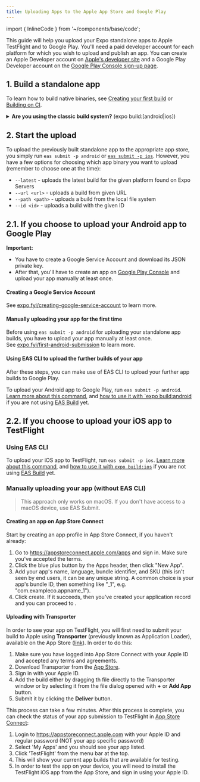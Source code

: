 ```yaml
---
title: Uploading Apps to the Apple App Store and Google Play
---
```


import { InlineCode } from '~/components/base/code';

This guide will help you upload your Expo standalone apps to Apple TestFlight and to Google Play.
You'll need a paid developer account for each platform for which you wish to upload and publish an app. You can create an Apple Developer account on [Apple's developer site](https://developer.apple.com/account/) and a Google Play Developer account on the [Google Play Console sign-up page](https://play.google.com/apps/publish/signup/).

## 1. Build a standalone app

To learn how to build native binaries, see [Creating your first build](/build/setup.md) or [Building on CI](/build/building-on-ci.md).

<details><summary><strong>Are you using the classic build system?</strong> (<InlineCode>expo build:[android|ios]</InlineCode>)</summary> <p>

To learn how to build native binaries, see [Building Standalone Apps](/classic/building-standalone-apps.md) or [Building Standalone Apps on Your CI](/classic/turtle-cli.md).

</p>
</details>

## 2. Start the upload

To upload the previously built standalone app to the appropriate app store, you simply run `eas submit -p android` or [`eas submit -p ios`](/submit/introduction.md). However, you have a few options for choosing which app binary you want to upload (remember to choose one at the time):

- `--latest` - uploads the latest build for the given platform found on Expo Servers
- `--url <url>` - uploads a build from given URL
- `--path <path>` - uploads a build from the local file system
- `--id <id>` - uploads a build with the given ID

## 2.1. If you choose to upload your Android app to Google Play

**Important:**

- You have to create a Google Service Account and download its JSON private key.
- After that, you'll have to create an app on [Google Play Console](https://play.google.com/apps/publish/) and upload your app manually at least once.

#### Creating a Google Service Account

See [expo.fyi/creating-google-service-account](https://expo.fyi/creating-google-service-account) to learn more.

#### Manually uploading your app for the first time

Before using `eas submit -p android` for uploading your standalone app builds, you have to upload your app manually at least once.<br />
See [expo.fyi/first-android-submission](https://expo.fyi/first-android-submission) to learn more.

#### Using EAS CLI to upload the further builds of your app

After these steps, you can make use of EAS CLI to upload your further app builds to Google Play.

To upload your Android app to Google Play, run `eas submit -p android`. [Learn more about this command](/submit/android.md), and [how to use it with `expo build:android](/submit/classic-builds.md) if you are not using [EAS Build](/build/introduction.md) yet.

## 2.2. If you choose to upload your iOS app to TestFlight

### Using EAS CLI

To upload your iOS app to TestFlight, run `eas submit -p ios`. [Learn more about this command](/submit/ios.md), and [how to use it with `expo build:ios`](/submit/classic-builds.md) if you are not using [EAS Build](/build/introduction.md) yet.

### Manually uploading your app (without EAS CLI)

> This approach only works on macOS. If you don't have access to a macOS device, use EAS Submit.

#### Creating an app on App Store Connect

Start by creating an app profile in App Store Connect, if you haven't already:

1. Go to https://appstoreconnect.apple.com/apps and sign in. Make sure you've accepted the terms.
2. Click the blue plus button by the Apps header, then click "New App". 
3. Add your app's name, language, bundle identifier, and SKU (this isn't seen by end users, it can be any unique string. A common choice is your app's bundle ID, then something like "\_1", e.g. "com.exampleco.appname_1"). 
4. Click create. If it succeeds, then you've created your application record and you can proceed to .

#### Uploading with Transporter

In order to see your app on TestFlight, you will first need to submit your build to Apple using **Transporter** (previously known as Application Loader), available on the App Store ([link](https://apps.apple.com/app/transporter/id1450874784)). In order to do this:

1. Make sure you have logged into App Store Connect with your Apple ID and accepted any terms and agreements.
2. Download Transporter from the [App Store](https://apps.apple.com/app/transporter/id1450874784).
3. Sign in with your Apple ID.
4. Add the build either by dragging th file directly to the Transporter window or by selecting it from the file dialog opened with **+** or **Add App** button.
5. Submit it by clicking the **Deliver** button.

This process can take a few minutes. After this process is complete, you can check the status of your app submission to TestFlight in [App Store Connect](https://appstoreconnect.apple.com):

1. Login to https://appstoreconnect.apple.com with your Apple ID and regular password (NOT your app specific password)
2. Select 'My Apps' and you should see your app listed.
3. Click 'TestFlight' from the menu bar at the top.
4. This will show your current app builds that are available for testing.
5. In order to test the app on your device, you will need to install the TestFlight iOS app from the App Store, and sign in using your Apple ID.
